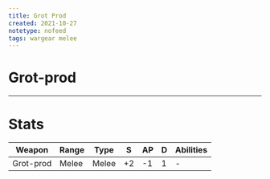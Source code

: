 ```yaml
---
title: Grot Prod
created: 2021-10-27
notetype: nofeed
tags: wargear melee
---
```


# Grot-prod

---

# Stats

| Weapon    | Range | Type  | S   | AP  | D   | Abilities |
| --------- | ----- | ----- | --- | --- | --- | --------- |
| Grot-prod | Melee | Melee | +2  | -1  | 1   | -         | 